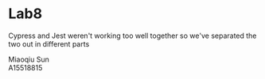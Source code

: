 # Lab8

Cypress and Jest weren't working too well together
so we've separated the two out in different parts

Miaoqiu Sun  
A15518815